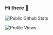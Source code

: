### Hi there 👋

![Public Github Stats](https://github-readme-stats.vercel.app/api?username=icoder-new&show_icons=true&hide_border=false)

![Profile Views](https://hits.seeyoufarm.com/api/count/incr/badge.svg?url=https://github.com/LyoSU/&title=Profile%20Views)
